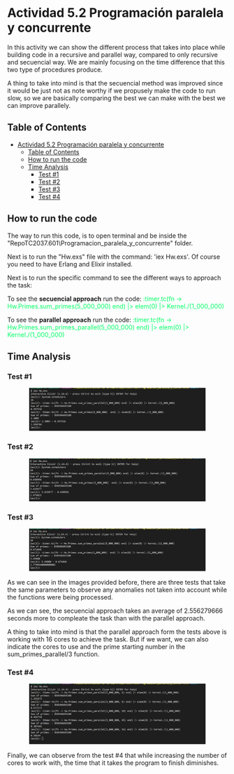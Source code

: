 # Actividad 5.2 Programación paralela y concurrente

In this activity we can show the different process that takes into place while building code in a recursive and parallel way, compared to only recursive and secuencial way. We are mainly focusing on the time difference that this two type of procedures produce.

A thing to take into mind is that the secuencial method was improved since it would be just not as note worthy if we propusely make the code to run slow, so we are basically comparing the best we can make with the best we can improve parallely. 

## Table of Contents

- [Actividad 5.2 Programación paralela y concurrente](#actividad-52-programación-paralela-y-concurrente)
  - [Table of Contents](#table-of-contents)
  - [How to run the code](#how-to-run-the-code)
  - [Time Analysis](#time-analysis)
    - [Test #1](#test-1)
    - [Test #2](#test-2)
    - [Test #3](#test-3)
    - [Test #4](#test-4)

## How to run the code

The way to run this code, is to open terminal and be inside the "RepoTC2037.601\Programacion_paralela_y_concurrente" folder.

Next is to run the "Hw.exs" file with the command: 'iex Hw.exs'. Of course you need to have Erlang and Elixir installed.

Next is to run the specific command to see the different ways to approach the task:

To see the **secuencial approach** run the code: <span style="color: #00FF66;">:timer.tc(fn -> Hw.Primes.sum_primes(5_000_000)  end) |> elem(0) |> Kernel./(1_000_000)</span>

To see the **parallel approach** run the code: <span style="color: #00FF66;">:timer.tc(fn -> Hw.Primes.sum_primes_parallel(5_000_000) end) |> elem(0) |> Kernel./(1_000_000)</span>

## Time Analysis

<!-- ![Time difference between secuencial and parallel approach](./Primes_test.png) -->

### Test #1

<div style="text-align: center;">
<img src="./Primes_test1.png" alt="Time difference between secuencial and parallel approach" style="max-width: 80%;">
</div>

### Test #2

<div style="text-align: center;">
<img src="./Primes_test2.png" alt="Time difference between secuencial and parallel approach" style="max-width: 80%;">
</div>

### Test #3

<div style="text-align: center;">
<img src="./Primes_test3.png" alt="Time difference between secuencial and parallel approach" style="max-width: 80%;">
</div>


As we can see in the images provided before, there are three tests that take the same parameters to observe any anomalies not taken into account while the functions were being processed. 

As we can see, the secuencial approach takes an average of 2.556279666 seconds more to compleate the task than with the parallel approach.

A thing to take into mind is that the parallel approach form the tests above is working with 16 cores to achieve the task. But if we want, we can also indicate the cores to use and the prime starting number in the sum_primes_parallel/3 function.

### Test #4

<div style="text-align: center;">
<img src="./Primes_test4.png" alt="Time difference between secuencial and parallel approach" style="max-width: 80%;">
</div>

Finally, we can observe from the test #4 that while increasing the number of cores to work with, the time that it takes the program to finish diminishes.